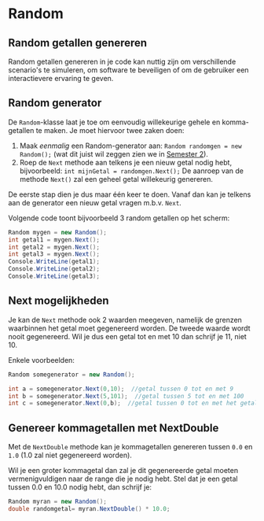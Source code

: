 # Random

## Random getallen genereren

Random getallen genereren in je code kan nuttig zijn om verschillende scenario's te simuleren, om software te beveiligen of om de gebruiker een interactievere ervaring te geven. 

## Random generator

De `Random`-klasse laat je toe om eenvoudig willekeurige gehele en komma-getallen te maken. Je moet hiervoor twee zaken doen:

1. Maak _eenmalig_ een Random-generator aan: `Random randomgen = new Random();` \(wat dit juist wil zeggen zien we in [Semester 2](../../semester-2-oop/h8-klassen-en-objecten/0_oop_intro.md)\).
2. Roep de `Next` methode aan telkens je een nieuw getal nodig hebt, bijvoorbeeld: `int mijnGetal = randomgen.Next();` De aanroep van de methode `Next()` zal een geheel getal willekeurig genereren.

De eerste stap dien je dus maar één keer te doen. Vanaf dan kan je telkens aan de generator een nieuw getal vragen m.b.v. `Next`.

Volgende code toont bijvoorbeeld 3 random getallen op het scherm:

```csharp
Random mygen = new Random();
int getal1 = mygen.Next();
int getal2 = mygen.Next();
int getal3 = mygen.Next();
Console.WriteLine(getal1);
Console.WriteLine(getal2);
Console.WriteLine(getal3);
```

## Next mogelijkheden

Je kan de `Next` methode ook 2 waarden meegeven, namelijk de grenzen waarbinnen het getal moet gegenereerd worden. De tweede waarde wordt nooit gegenereerd. Wil je dus een getal tot en met 10 dan schrijf je 11, niet 10.

Enkele voorbeelden:

```csharp
Random somegenerator = new Random();

int a = somegenerator.Next(0,10);  //getal tussen 0 tot en met 9
int b = somegenerator.Next(5,101);  //getal tussen 5 tot en met 100
int c = somegenerator.Next(0,b);  //getal tussen 0 tot en met het getal dat de lijn ervoor werd gegenereerd.
```

## Genereer kommagetallen met NextDouble

Met de `NextDouble` methode kan je kommagetallen genereren tussen `0.0` en `1.0` \(1.0 zal niet gegenereerd worden\).

Wil je een groter kommagetal dan zal je dit gegenereerde getal moeten vermenigvuldigen naar de range die je nodig hebt. Stel dat je een getal tussen 0.0 en 10.0 nodig hebt, dan schrijf je:

```csharp
Random myran = new Random();
double randomgetal= myran.NextDouble() * 10.0;
```

